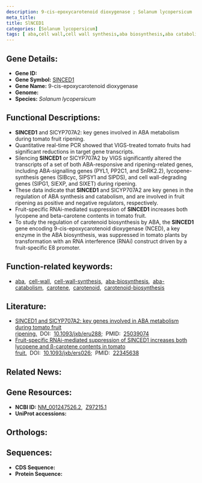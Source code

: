 ```yaml
---
description: 9-cis-epoxycarotenoid dioxygenase ; Solanum lycopersicum
meta_title:
title: SlNCED1
categories: [Solanum lycopersicum]
tags: [ aba,cell wall,cell wall synthesis,aba biosynthesis,aba catabolism,carotene,carotenoid,carotenoid biosynthesis ]
---
```


## Gene Details:
- **Gene ID:** []()
- **Gene Symbol:** <u>SlNCED1</u>
- **Gene Name:** 9-cis-epoxycarotenoid dioxygenase
- **Genome:** []()
- **Species:** *Solanum lycopersicum*

## Functional Descriptions:
   - **SlNCED1** and SlCYP707A2: key genes involved in ABA metabolism during tomato fruit ripening.
   - Quantitative real-time PCR showed that VIGS-treated tomato fruits had significant reductions in target gene transcripts.
   - Silencing **SlNCED1** or SlCYP707A2 by VIGS significantly altered the transcripts of a set of both ABA-responsive and ripening-related genes, including ABA-signalling genes (PYL1, PP2C1, and SnRK2.2), lycopene-synthesis genes (SlBcyc, SlPSY1 and SlPDS), and cell wall-degrading genes (SlPG1, SlEXP, and SlXET) during ripening.
   - These data indicate that **SlNCED1** and SlCYP707A2 are key genes in the regulation of ABA synthesis and catabolism, and are involved in fruit ripening as positive and negative regulators, respectively.
   - Fruit-specific RNAi-mediated suppression of **SlNCED1** increases both lycopene and beta-carotene contents in tomato fruit.
   - To study the regulation of carotenoid biosynthesis by ABA, the **SlNCED1** gene encoding 9-cis-epoxycarotenoid dioxygenase (NCED), a key enzyme in the ABA biosynthesis, was suppressed in tomato plants by transformation with an RNA interference (RNAi) construct driven by a fruit-specific E8 promoter.

## Function-related keywords:
   - [aba](/tags/aba/),&nbsp;&nbsp;[cell-wall](/tags/cell-wall/),&nbsp;&nbsp;[cell-wall-synthesis](/tags/cell-wall-synthesis/),&nbsp;&nbsp;[aba-biosynthesis](/tags/aba-biosynthesis/),&nbsp;&nbsp;[aba-catabolism](/tags/aba-catabolism/),&nbsp;&nbsp;[carotene](/tags/carotene/),&nbsp;&nbsp;[carotenoid](/tags/carotenoid/),&nbsp;&nbsp;[carotenoid-biosynthesis](/tags/carotenoid-biosynthesis/)

## Literature:
   - [SlNCED1 and SlCYP707A2: key genes involved in ABA metabolism during tomato fruit ripening.](https://doi.org/10.1093/jxb/eru288)&nbsp;&nbsp;DOI:&nbsp;&nbsp;[10.1093/jxb/eru288](https://doi.org/10.1093/jxb/eru288);&nbsp;&nbsp;PMID:&nbsp;&nbsp;[25039074](https://pubmed.ncbi.nlm.nih.gov/25039074/)
   - [Fruit-specific RNAi-mediated suppression of SlNCED1 increases both lycopene and β-carotene contents in tomato fruit.](https://doi.org/10.1093/jxb/ers026)&nbsp;&nbsp;DOI:&nbsp;&nbsp;[10.1093/jxb/ers026](https://doi.org/10.1093/jxb/ers026);&nbsp;&nbsp;PMID:&nbsp;&nbsp;[22345638](https://pubmed.ncbi.nlm.nih.gov/22345638/)

## Related News:

## Gene Resources:
- **NCBI ID:**  [NM_001247526.2](https://www.ncbi.nlm.nih.gov/gene/?term=NM_001247526.2),&nbsp;&nbsp;[Z97215.1](https://www.ncbi.nlm.nih.gov/gene/?term=Z97215.1)
- **UniProt accessions:**  [](https://www.uniprot.org/uniprotkb//entry)

## Orthologs:

## Sequences:
- **CDS Sequence:**
- **Protein Sequence:**
